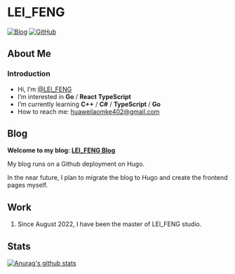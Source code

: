 # LEl_FENG

[![Blog](https://img.shields.io/badge/Blog-ahdark.com-%231D7EA7.svg?logo=wordpress&logoColor=white)](https://blog.xpdbk.com)
[![GitHub](https://img.shields.io/badge/GitHub-AHdark-%2312100E.svg?logo=Github&logoColor=white)](https://github.com/1x000)

## About Me

### Introduction

-  Hi, I’m [@LEl_FENG](https://blog.xpdbk.com)
-  I’m interested in **Go** / **React TypeScript**
-  I’m currently learning **C++** / **C#** / **TypeScript** / **Go**
-  How to reach me: huaweilaomke402@gmail.com

## Blog

**Welcome to my blog: [LEl_FENG Blog](https://blog.xpdbk.com)**

My blog runs on a Github deployment on Hugo. 

In the near future, I plan to migrate the blog to Hugo and create the frontend pages myself.

## Work

1. Since August 2022, I have been the master of LEl_FENG studio.

## Stats

[![Anurag's github stats](https://github-readme-stats.vercel.app/api?username=1x000)](https://github.com/anuraghazra/github-readme-stats)
